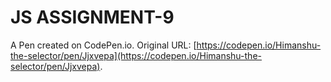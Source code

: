 # JS ASSIGNMENT-9

A Pen created on CodePen.io. Original URL: [https://codepen.io/Himanshu-the-selector/pen/Jjxvepa](https://codepen.io/Himanshu-the-selector/pen/Jjxvepa).

